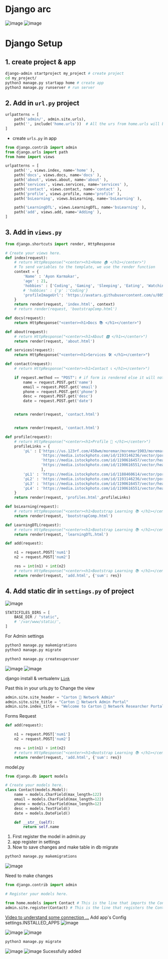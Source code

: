 # Django arc
![image](https://user-images.githubusercontent.com/80549753/216788425-5a41fac7-51f1-484b-b8a4-ce5236216c3b.png)
![image](https://user-images.githubusercontent.com/80549753/219374285-47f633c2-0d68-4612-ae47-cbe302cad1dd.png)
# Django Setup
## 1. create project & app
```bash
django-admin startproject my_project # create project
cd my_project/
python3 manage.py startapp home # create app
python3 manage.py runserver # run server
```
## 2. Add in `url.py` project
```python
urlpatterns = [
    path('admin/', admin.site.urls),
    path('', include('home.urls'))  # All the urs from home.urls will be added to urlpatterns
]
```
- create `urls.py` in app
```python
from django.contrib import admin
from django.urls import path
from home import views

urlpatterns = [
    path('', views.index, name='home' ),
    path('docs', views.docs, name='docs' ),
    path('about', views.about, name='about' ),
    path('services', views.services, name='services' ),
    path('contact', views.contact, name='contact' ),
    path('profile', views.profile, name='profile' ),
    path('bsLearning', views.bsLearning, name='bsLearning' ),

    path('LearningDTL', views.LearningDTL, name='bsLearning' ),
    path('add', views.add, name='Adding' ),
]

```

## 3. Add in `views.py` 
```python
from django.shortcuts import render, HttpResponse

# Create your views here.
def index(request):
    # return HttpResponse("<center><h1>Home 🏠 </h1></center>")
    # To send variables to the template, we use the render function
    context = {
        'Name' : 'Ayon Karmakar',
        'age' : 21,
        'hobbies' : ['Coding', 'Gaming', 'Sleeping', 'Eating', 'Watching Anime'],
        # 'hobbies' : {'p' :'Coding'}
        'profileImageUrl': 'https://avatars.githubusercontent.com/u/80549753?s=400&u=74659f0d3a599612e461950bd720e16345ebf4c8&v=4',
    }
    return render(request, 'index.html', context)
    # return render(request, 'bootstrapComp.html')

def docs(request):
    return HttpResponse("<center><h1>Docs 📚 </h1></center>")

def about(request):
    # return HttpResponse("<center><h1>About 🅰️ </h1></center>")
    return render(request, 'about.html')

def services(request):
    return HttpResponse("<center><h1>Services 🛠️ </h1></center>")

def contact(request):
    # return HttpResponse("<center><h1>Contact 📞 </h1></center>")

    if request.method == "POST": # if form is rendered else it will not be rendered
        name = request.POST.get('name')
        email = request.POST.get('email')
        phone = request.POST.get('phone')
        desc = request.POST.get('desc')
        date = request.POST.get('date')


    return render(request, 'contact.html')


    return render(request, 'contact.html')

def profile(request):
    # return HttpResponse("<center><h1>Profile 📝 </h1></center>")
    profileLinks = {
        'pL' : ['https://us.123rf.com/450wm/moremar/moremar1903/moremar190300013/moremar190300013.jpg?ver=6',
                'https://media.istockphoto.com/id/1193146236/vector/portrait-of-a-businessman-avatar-of-a-young-man-for-social-network.jpg?s=170667a&w=0&k=20&c=tzuR2fBVV1ThyKl3p-8DRPDj1yD4ttC5_myLku6CAT8=',
                'https://media.istockphoto.com/id/1190616457/vector/head-of-a-little-asian-girl-in-profile-the-face-of-a-child-on-the-side-portrait-avatar.jpg?s=612x612&w=0&k=20&c=P2MQJWGzhx86zrHnvjOL8jRc7IMtv7mu1AVYMHwyudw=',
                'https://media.istockphoto.com/id/1190616551/vector/head-of-a-little-asian-boy-in-profile-the-face-of-a-child-on-the-side-portrait-avatar.jpg?s=170667a&w=0&k=20&c=g24hXtlRXkXPCEGEtWijmxSV1Xu3TbPWY6oTRLNGTEI='
                ],
        'pL1' : 'https://media.istockphoto.com/id/1188460614/vector/portrait-of-a-young-beautiful-asian-fashion-woman-vector-flat-illustration-asian-cute-girl.jpg?s=612x612&w=0&k=20&c=1oOJoBKyyhS_VjqRGHoZ1p-zyfmnpAI7TYM_9y5DqzM=',
        'pL2' : 'https://media.istockphoto.com/id/1193146236/vector/portrait-of-a-businessman-avatar-of-a-young-man-for-social-network.jpg?s=170667a&w=0&k=20&c=tzuR2fBVV1ThyKl3p-8DRPDj1yD4ttC5_myLku6CAT8=',
        'pL3' : 'https://media.istockphoto.com/id/1190616457/vector/head-of-a-little-asian-girl-in-profile-the-face-of-a-child-on-the-side-portrait-avatar.jpg?s=612x612&w=0&k=20&c=P2MQJWGzhx86zrHnvjOL8jRc7IMtv7mu1AVYMHwyudw=',
        'pL4' : 'https://media.istockphoto.com/id/1190616551/vector/head-of-a-little-asian-boy-in-profile-the-face-of-a-child-on-the-side-portrait-avatar.jpg?s=170667a&w=0&k=20&c=g24hXtlRXkXPCEGEtWijmxSV1Xu3TbPWY6oTRLNGTEI='
    }
    return render(request, 'profiles.html',profileLinks)

def bsLearning(request):
    # return HttpResponse("<center><h1>Bootstrap Learning 📚 </h1></center>")
    return render(request, 'bootstrapComp.html')

def LearningDTL(request):
    # return HttpResponse("<center><h1>Bootstrap Learning 📚 </h1></center>")
    return render(request, 'learningDTL.html')

def add(request):

    n1 = request.POST['num1']
    n2 = request.POST['num2']

    res = int(n1) + int(n2)
    # return HttpResponse("<center><h1>Bootstrap Learning 📚 </h1></center>")
    return render(request, 'add.html', {'sum': res})
```

## 4. Add static dir in `settings.py` of project
![image](https://user-images.githubusercontent.com/80549753/216835958-127cb89f-1019-44bd-9aec-0ed31c2d2501.png)
```python
STATICFILES_DIRS = [
    BASE_DIR / "static",
    # '/var/www/static/',
]
```



For Admin settings
```bash
python3 manage.py makemigrations
python3 manage.py migrate
```

```bash
python3 manage.py createsuperuser
```
![image](https://user-images.githubusercontent.com/80549753/217037738-c50bb329-7d60-4303-acdf-14913b6b2450.png)
![image](https://user-images.githubusercontent.com/80549753/217038013-def5a3a5-5c20-4e1f-8548-bdedc51900ef.png)


django install & vertualenv [`Link`](https://www.digitalocean.com/community/tutorials/how-to-install-the-django-web-framework-on-ubuntu-22-04)

Past this in your urls.py to Change the view
```python
admin.site.site_header = "Carton 🚃 Network Admin"
admin.site.site_title = "Carton 🚃 Network Admin Portal"
admin.site.index_title = "Welcome to Carton 🚃 Network Researcher Portal"
```



Forms Request
```python
def add(request):

    n1 = request.POST['num1']
    n2 = request.POST['num2']

    res = int(n1) + int(n2)
    # return HttpResponse("<center><h1>Bootstrap Learning 📚 </h1></center>")
    return render(request, 'add.html', {'sum': res})
```

model.py
```python
from django.db import models

# Create your models here.
class Contact(models.Model):
    name = models.CharField(max_length=122)
    email = models.CharField(max_length=122)
    phone = models.CharField(max_length=12)
    desc = models.TextField()
    date = models.DateField()

    def __str__(self):
        return self.name
```

1. First register the model in admin.py
2. app register in settings
3. Now to save changes and make table in db migrate

```bash
python3 manage.py makemigrations
```
![image](https://user-images.githubusercontent.com/80549753/220147028-ea765abf-bdae-4487-aa13-96d440ea1f93.png)

Need to make changes

```python
from django.contrib import admin

# Register your models here.

from home.models import Contact # This is the line that imports the Contact model from home/models.py
admin.site.register(Contact) # This is the line that registers the Contact model with the admin site
```
[Video to understand some connection ...](https://youtu.be/JxzZxdht-XY?t=6960)
Add app's Config settings.INSTALLED_APPS
![image](https://user-images.githubusercontent.com/80549753/220149116-8d26eff7-6058-49dd-81aa-784636a10ae8.png)


![image](https://user-images.githubusercontent.com/80549753/220148898-697e1ad9-ef82-4a52-8e70-5ab1064e9fd9.png)
![image](https://user-images.githubusercontent.com/80549753/220150437-68e27fed-ac85-452e-8caa-6b4e85adb782.png)
```python
python3 manage.py migrate
```
![image](https://user-images.githubusercontent.com/80549753/220150739-2d95dcf3-3810-4eed-8c21-951aa6e9b2ed.png)
![image](https://user-images.githubusercontent.com/80549753/220151203-0159c9cf-707c-4b67-90d3-701fdd6df942.png)
Sucessfully added

